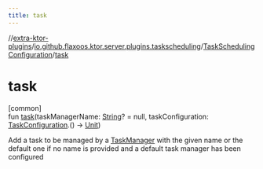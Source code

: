 ```yaml
---
title: task
---
```


//[extra-ktor-plugins](../../../index.md)/[io.github.flaxoos.ktor.server.plugins.taskscheduling](../index.md)/[TaskSchedulingConfiguration](index.md)/[task](task.md)

# task

[common]\
fun [task](task.md)(taskManagerName: [String](https://kotlinlang.org/api/latest/jvm/stdlib/kotlin/-string/index.md)? =
null, taskConfiguration: [TaskConfiguration](../-task-configuration/index.md).()
-&gt; [Unit](https://kotlinlang.org/api/latest/jvm/stdlib/kotlin/-unit/index.md))

Add a task to be managed by
a [TaskManager](../../io.github.flaxoos.ktor.server.plugins.taskscheduling.managers/-task-manager/index.md) with the
given name or the default one if no name is provided and a default task manager has been configured




